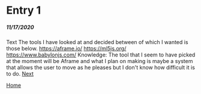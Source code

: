 # Entry 1
##### 11/17/2020

Text
The tools I have looked at and decided between of which I wanted is those below.
https://aframe.io/
https://ml5js.org/
https://www.babylonjs.com/
Knowledge:
The tool that I seem to have picked at the moment will be Aframe and what I plan on making is maybe a system that allows the user to move as he pleases but I don't know how difficult it is to do.
[Next](entry02.md)

[Home](../README.md)